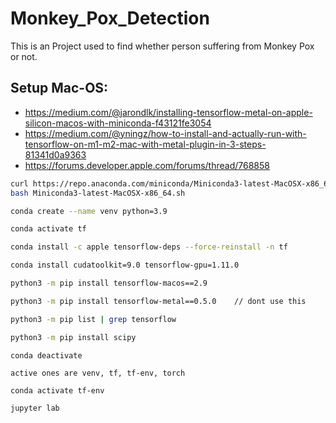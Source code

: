 # Monkey_Pox_Detection
This is an Project used to find whether person suffering from Monkey Pox or not.

## Setup Mac-OS:

 - https://medium.com/@jarondlk/installing-tensorflow-metal-on-apple-silicon-macos-with-miniconda-f43121fe3054
 - https://medium.com/@yningz/how-to-install-and-actually-run-with-tensorflow-on-m1-m2-mac-with-metal-plugin-in-3-steps-81341d0a9363
 - https://forums.developer.apple.com/forums/thread/768858

```bash
curl https://repo.anaconda.com/miniconda/Miniconda3-latest-MacOSX-x86_64.sh -o Miniconda3-latest-MacOSX-x86_64.sh
bash Miniconda3-latest-MacOSX-x86_64.sh

conda create --name venv python=3.9

conda activate tf

conda install -c apple tensorflow-deps --force-reinstall -n tf

conda install cudatoolkit=9.0 tensorflow-gpu=1.11.0

python3 -m pip install tensorflow-macos==2.9

python3 -m pip install tensorflow-metal==0.5.0    // dont use this

python3 -m pip list | grep tensorflow

python3 -m pip install scipy

conda deactivate
```

```
active ones are venv, tf, tf-env, torch

conda activate tf-env

jupyter lab
```
